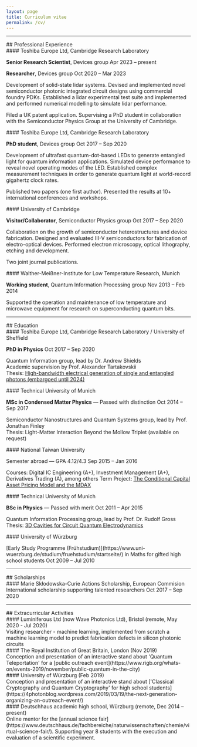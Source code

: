 ```yaml
---
layout: page
title: Curriculum vitae
permalink: /cv/
---
```

---  
<div class="cv-header" markdown=1>
## Professional Experience
</div>
<div class="cv-title" markdown=1>
#### Toshiba Europe Ltd, Cambridge Research Laboratory
  <p><span>
    <b>Senior Research Scientist</b>, Devices group
  </span>
      <span>
          Apr 2023 – present
      </span>
  </p>
</div>
<div class="cv-title">
<p><span>
  <b>Researcher</b>, Devices group
  </span>
      <span>
          Oct 2020 – Mar 2023
      </span>
  </p>
</div>

Development of solid-state lidar systems. Devised and implemented novel semiconductor photonic integrated circuit designs using commercial foundry PDKs. Established a lidar experimental test suite and implemented and performed numerical modelling to simulate lidar performance.

Filed a UK patent application. Supervising a PhD student in collaboration with the Semiconductor Physics Group at the University of Cambridge.

<div class="cv-title" markdown=1>
#### Toshiba Europe Ltd, Cambridge Research Laboratory
<!-- **PhD student** in the Quantum Information group, lead by Dr. Andrew Shields   -->
<p><span>
<b>PhD student</b>, Devices group
</span>
    <span>
        Oct 2017 – Sep 2020
    </span>
</p>
</div>

Development of ultrafast quantum-dot-based LEDs to generate entangled light for quantum information applications.
Simulated device performance to reveal novel operating modes of the LED.
Established complex measurement techniques in order to generate quantum light at world-record gigahertz clock rates.

Published two papers (one first author). Presented the results at 10+ international conferences and workshops.

<div class="cv-title" markdown=1>
#### University of Cambridge
<!-- **Visitor/Collaborator** to the Semiconductor Physics Group, lead by Prof. David Ritchie -->
<p><span>
<b>Visitor/Collaborator</b>, Semiconductor Physics group
</span>
    <span>
        Oct 2017 – Sep 2020
    </span>
</p>
</div>

Collaboration on the growth of semiconductor heterostructures and device fabrication.
Designed and evaluated III-V semiconductors for fabrication of electro-optical devices.
Performed electron microscopy, optical lithography, etching and development.

Two joint journal publications.

<div class="cv-title" markdown=1>
#### Walther-Meißner-Institute for Low Temperature Research, Munich
<!-- **Working student**, Quantum Information Processing group -->
<p><span>
<b>Working student</b>, Quantum Information Processing group
</span>
    <span>
        Nov 2013 – Feb 2014
    </span>
</p>
</div>

Supported the operation and maintenance of low temperature and microwave equipment for research on superconducting quantum bits.

---
<div class="cv-header" markdown=1>
## Education
</div>

<div class="cv-title" markdown=1>
#### Toshiba Europe Ltd, Cambridge Research Laboratory / University of Sheffield
<!-- **PhD in Physics**   -->
<p><span>
<b>PhD in Physics</b>
</span>
    <span>
        Oct 2017 – Sep 2020
    </span>
</p>
</div>

Quantum Information group, lead by Dr. Andrew Shields  
Academic supervision by Prof. Alexander Tartakovskii  
Thesis: [High-bandwidth electrical generation of single and entangled photons (embargoed until 2024)](https://etheses.whiterose.ac.uk/32022/)

<div class="cv-title" markdown=1>
#### Technical University of Munich
<!-- **MSc in Condensed Matter Physics** — Passed with distinction   -->
<p><span>
<b>MSc in Condensed Matter Physics</b> — Passed with distinction  
</span>
    <span>
        Oct 2014 – Sep 2017
    </span>
</p>
</div>

Semiconductor Nanostructures and Quantum Systems group, lead by Prof. Jonathan Finley  
Thesis: Light-Matter Interaction Beyond the Mollow Triplet (available on request)

<div class="cv-title" markdown=1>
#### National Taiwan University
<!-- Semester abroad — GPA 4.12/4.3   -->
<p><span>
Semester abroad — GPA 4.12/4.3  
</span>
    <span>
        Sep 2015 – Jan 2016
    </span>
</p>
</div>

Courses: Digital IC Engineering (A+), Investment Management (A+), Derivatives Trading (A), among others
Term Project: [The Conditional Capital Asset Pricing Model and the MDAX](https://www.jramueller.com/files/JonathanMueller_Conditional_CAPM.pdf)

<div class="cv-title" markdown=1>
#### Technical University of Munich
<!-- **BSc in Physics** — Passed with merit   -->
<p><span>
<b>BSc in Physics</b> — Passed with merit  
</span>
    <span>
        Oct 2011 – Apr 2015
    </span>
</p>
</div>

Quantum  Information Processing group, lead by Prof. Dr. Rudolf	Gross  
Thesis: [3D Cavities for Circuit Quantum Electrodynamics](https://www.wmi.badw.de/fileadmin/WMI/Publications/Mueller%2CJonathan%20Bachelor%20Thesis%202014.pdf)

<div class="cv-title" markdown=1>
#### University of Würzburg
<p>
<span markdown=1>
[Early Study Programme (Frühstudium)](https://www.uni-wuerzburg.de/studium/fruehstudium/startseite/) in Maths for gifted high school students
</span>
<span>
    Oct 2009 – Jul 2010
</span>
</p>
</div>


---
<div class="cv-header" markdown=1>
## Scholarships
</div>

<div class="cv-title" markdown=1>
#### Marie Skłodowska-Curie Actions Scholarship, European Commision
<span>
International scholarship supporting talented researchers
</span>
<span>
    Oct 2017 – Sep 2020
</span>
</div>

---
<div class="cv-header" markdown=1>
## Extracurricular Activities
</div>


<div class="cv-title" markdown=1>
#### Luminiferous Ltd (now Wave Photonics Ltd), Bristol (remote, May 2020 - Jul 2020)
</div>
Visiting researcher - machine learning, implemented from scratch a machine learning model to predict fabrication defects in silicon photonic circuits

<div class="cv-title" markdown=1>
#### The Royal Institution of Great Britain, London (Nov 2019)
</div>
Conception and presentation of an interactive stand about 'Quantum Teleportation' for a [public outreach event](https://www.rigb.org/whats-on/events-2019/november/public-quantum-in-the-city)

<div class="cv-title" markdown=1>
#### University of Würzburg (Feb 2019)
</div>
Conception and presentation of an interactive stand about ['Classical Cryptography and Quantum Cryptography' for high school students](https://4photonblog.wordpress.com/2019/03/19/the-next-generation-organizing-an-outreach-event/)

<div class="cv-title" markdown=1>
#### Deutschhaus academic high school, Würzburg (remote, Dec 2014 – present)
</div>
Online mentor for the [annual science fair](https://www.deutschhaus.de/fachbereiche/naturwissenschaften/chemie/virtual-science-fair/). Supporting year 8 students with the execution and evaluation of a scientific experiment.

